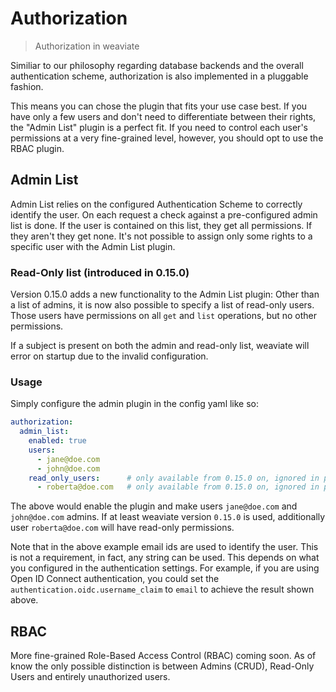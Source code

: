 # Authorization

> Authorization in weaviate

Similiar to our philosophy regarding database backends and the overall
authentication scheme, authorization is also implemented in a pluggable
fashion.

This means you can chose the plugin that fits your use case best. If you have
only a few users and don't need to differentiate between their rights, the
"Admin List" plugin is a perfect fit. If you need to control each user's
permissions at a very fine-grained level, however, you should opt to use the
RBAC plugin.

## Admin List

Admin List relies on the configured Authentication Scheme to correctly identify
the user. On each request a check against a pre-configured admin list is done.
If the user is contained on this list, they get all permissions. If they aren't
they get none. It's not possible to assign only some rights to a specific user
with the Admin List plugin.

### Read-Only list (introduced in 0.15.0)

Version 0.15.0 adds a new functionality to the Admin List plugin: Other than a
list of admins, it is now also possible to specify a list of read-only users.
Those users have permissions on all `get` and `list` operations, but no other
permissions.

If a subject is present on both the admin and read-only list, weaviate will
error on startup due to the invalid configuration.

### Usage

Simply configure the admin plugin in the config yaml like so:

```yaml
authorization:
  admin_list:
    enabled: true
    users:
      - jane@doe.com
      - john@doe.com
    read_only_users:      # only available from 0.15.0 on, ignored in prior versions
      - roberta@doe.com   # only available from 0.15.0 on, ignored in prior versions
```

The above would enable the plugin and make users `jane@doe.com` and
`john@doe.com` admins. If at least weaviate version `0.15.0` is used,
additionally user `roberta@doe.com` will have read-only permissions.

Note that in the above example email ids are used to
identify the user. This is not a requirement, in fact, any string can be used.
This depends on what you configured in the authentication settings. For
example, if you are using Open ID Connect authentication, you could set the
`authentication.oidc.username_claim` to `email` to achieve the result shown
above.

## RBAC
More fine-grained Role-Based Access Control (RBAC) coming soon. As of know the
only possible distinction is between Admins (CRUD), Read-Only Users and
entirely unauthorized users.
